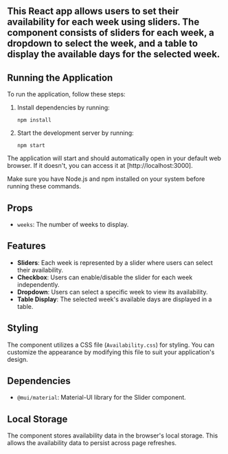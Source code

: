 ## This React app allows users to set their availability for each week using sliders. The component consists of sliders for each week, a dropdown to select the week, and a table to display the available days for the selected week.

## Running the Application

To run the application, follow these steps:

1. Install dependencies by running:

    ```
    npm install
    ```

2. Start the development server by running:

    ```
    npm start
    ```

The application will start and should automatically open in your default web browser. If it doesn't, you can access it at [http://localhost:3000].

Make sure you have Node.js and npm installed on your system before running these commands.

## Props

- `weeks`: The number of weeks to display.

## Features

- **Sliders**: Each week is represented by a slider where users can select their availability.
- **Checkbox**: Users can enable/disable the slider for each week independently.
- **Dropdown**: Users can select a specific week to view its availability.
- **Table Display**: The selected week's available days are displayed in a table.

## Styling

The component utilizes a CSS file (`Availability.css`) for styling. You can customize the appearance by modifying this file to suit your application's design.

## Dependencies

- `@mui/material`: Material-UI library for the Slider component.

## Local Storage

The component stores availability data in the browser's local storage. This allows the availability data to persist across page refreshes.
